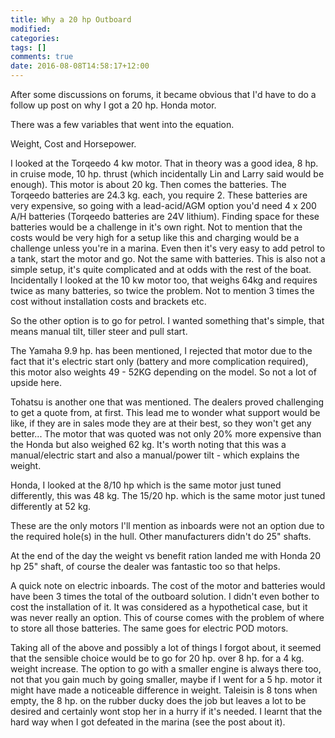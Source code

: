 ```yaml
---
title: Why a 20 hp Outboard
modified:
categories: 
tags: []
comments: true
date: 2016-08-08T14:58:17+12:00
---
```


After some discussions on forums, it became obvious that I'd have to do a follow
up post on why I got a 20 hp. Honda motor.

There was a few variables that went into the equation.

Weight, Cost and Horsepower.

I looked at  the Torqeedo 4 kw motor. That  in theory was a good idea,  8 hp. in
cruise  mode, 10  hp. thrust  (which incidentally  Lin and  Larry said  would be
enough).  This motor  is about  20 kg.  Then comes  the batteries.  The Torqeedo
batteries are 24.3 kg. each, you  require 2. These batteries are very expensive,
so going with a lead-acid/AGM option you'd  need 4 x 200 A/H batteries (Torqeedo
batteries  are 24V  lithium).  Finding  space for  these  batteries  would be  a
challenge in it's  own right. Not to  mention that the costs would  be very high
for a  setup like  this and  charging would be  a challenge  unless you're  in a
marina. Even then  it's very easy to add  petrol to a tank, start  the motor and
go. Not  the same with batteries.  This is also  not a simple setup,  it's quite
complicated and at odds with the rest  of the boat. Incidentally I looked at the
10 kw motor too, that weighs 64kg and requires twice as many batteries, so twice
the problem.  Not to  mention 3  times the cost  without installation  costs and
brackets etc.
<!--more-->

So the other option is to go  for petrol. I wanted something that's simple, that
means manual tilt, tiller steer and pull start.

The Yamaha  9.9 hp. has been  mentioned, I rejected  that motor due to  the fact
that it's  electric start  only (battery and  more complication  required), this
motor also  weights 49 -  52KG depending on  the model. So  not a lot  of upside
here.

Tohatsu is another one that was mentioned. The dealers proved challenging to get
a quote from,  at first. This lead me  to wonder what support would  be like, if
they are in sales  mode they are at their best, so they  won't get any better...
The motor  that was quoted was  not only 20%  more expensive than the  Honda but
also weighed 62 kg. It's worth noting  that this was a manual/electric start and
also a manual/power tilt - which explains the weight.

Honda, I looked at  the 8/10 hp which is the same  motor just tuned differently,
this was 48 kg. The 15/20 hp. which  is the same motor just tuned differently at
52 kg.

These are the only motors I'll mention as inboards were not an option due to the
required hole(s) in the hull. Other manufacturers didn't do 25" shafts.

At the end  of the day the weight  vs benefit ration landed me with  Honda 20 hp
25" shaft, of course the dealer was fantastic too so that helps.

A quick  note on electric  inboards. The cost of  the motor and  batteries would
have been 3  times the total of  the outboard solution. I didn't  even bother to
cost the installation  of it. It was  considered as a hypothetical  case, but it
was never really  an option. This of  course comes with the problem  of where to
store all those batteries. The same goes for electric POD motors.

Taking all of the  above and possibly a lot of things I  forgot about, it seemed
that the sensible choice would be to go for 20 hp. over 8 hp. for a 4 kg. weight
increase. The option to  go with a smaller engine is always  there too, not that
you gain much by going smaller, maybe if I  went for a 5 hp. motor it might have
made a noticeable difference in weight. Taleisin is 8 tons when empty, the 8 hp.
on the rubber  ducky does the job but  leaves a lot to be  desired and certainly
wont stop her in a  hurry if it's needed. I learnt that the  hard way when I got
defeated in the marina (see the post about it).



